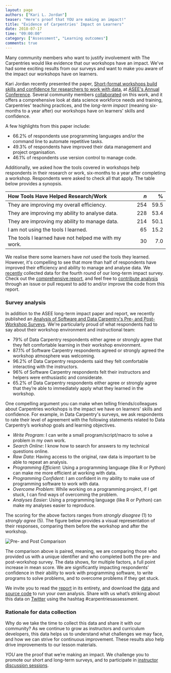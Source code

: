 ```yaml
---
layout: page
authors: ["Kari L. Jordan"]
teaser: "Here's proof that YOU are making an impact!"
title: "Evidence of Carpentries' Impact on Learners"
date: 2018-07-17
time: "09:00:00"
category: ["Assessment", "Learning outcomes"]
comments: true
---
```


Many community members who want to justify involvement with The Carpentries would like evidence that our workshops have an impact. 
We've had some exciting results from our surveys and want to make you aware of the impact our workshops have on learners.

Kari Jordan recently presented the paper, 
[Short-format workshops build skills and confidence for researchers to work with data](https://peer.asee.org/30960), 
at [ASEE's Annual Conference](https://asee.org/conferences-and-events/conferences/annual-conference/2018). 
Several community members [collaborated](https://github.com/kariljordan/ASEE/tree/master/2018) on this work, and it 
offers a comprehensive look at data science workforce needs and training, Carpentries' teaching practices, 
and the *long-term impact* (meaning six-months to a year after) our workshops have on learners' skills and confidence. 

A few highlights from this paper include:

- 66.2% of respondents use programming languages and/or the command line to automate repetitive tasks.
- 49.3% of respondents have improved their data management and project organisation.
- 46.1% of respondents use version control to manage code.

Additionally, we asked how the tools covered in workshops help respondents in their research or work, 
six-months to a year after completing a workshop. Respondents were asked to check all that apply. 
The table below provides a synopsis.

| How Tools Have Helped Research/Work  | *n*  |  %
|:---|---:|---:|
| They are improving my overall efficiency. | 254  | 59.5
| They are improving my ability to analyse data.  | 228 | 53.4
| They are improving my ability to manage data.   | 214 | 50.1
| I am not using the tools I learned.  | 65  | 15.2
| The tools I learned have not helped me with my work.   | 30  | 7.0

We realise there some learners have _not_ used the tools they learned. However, it's compelling to see that 
more than half of respondents have improved their efficiency and ability to manage and analyse data. 
We [recently](https://carpentries.org/blog/2018/05/need-impact-story/) collected data for the fourth round of 
our long-term impact survey. Check out 
the [comprehensive report](https://carpentries.github.io/assessment/learner-assessment/archives/2018/code/2018-January-post.html), 
and feel free to [contribute analysis](https://github.com/carpentries/assessment/blob/master/learner-assessment/README.md) 
through an issue or pull request to add to and/or improve the code from this report.

### Survey analysis

In addition to the ASEE long-term impact paper and report, we recently published 
an [Analysis of Software and Data Carpentry's Pre- and Post-Workshop Surveys](). 
We're particularly proud of what respondents had to say about their workshop environment and instructional team:

- 79% of Data Carpentry respondents either agree or strongly agree that they felt comfortable learning in their workshop environment.
- 87.1% of Software Carpentry respondents agreed or strongly agreed the workshop atmosphere was welcoming.
- 96.2% of Data Carpentry respondents said they felt comfortable interacting with the instructors.
- 96% of Software Carpentry respondents felt their instructors and helpers were enthusiastic and considerate.
- 65.2% of Data Carpentry respondents either agree or strongly agree that they’re able to immediately apply what they learned in the workshop.

One compelling argument you can make when telling friends/colleagues about Carpentries workshops is the impact we have on 
learners' skills and confidence. For example, in Data Carpentry's surveys, we ask respondents to rate their level of 
agreement with the following statements related to Data Carpentry’s workshop goals and learning objectives. 

- *Write Program*: I can write a small program/script/macro to solve a problem in my own work.
- *Search Online*: I know how to search for answers to my technical questions online.
- *Raw Data*: Having access to the original, raw data is important to be able to repeat an analysis.
- *Programming Efficient*: Using a programming language (like R or Python) can make me more efficient at working with data.
- *Programming Confident*: I am confident in my ability to make use of programming software to work with data.
- *Overcome Problem*: While working on a programming project, if I get stuck, I can find ways of overcoming the problem.
- *Analyses Easier*: Using a programming language (like R or Python) can make my analyses easier to reproduce.

The scoring for the above factors ranges from _strongly disagree_ (1) to _strongly agree_ (5). The figure 
below provides a visual representation of their responses, comparing them before the workshop and after the workshop.

![Pre- and Post Comparison](/images/kplot.jpg)

The comparison above is paired, meaning, we are comparing those who provided us with a unique identifier and who completed both the pre- and post-workshop survey. The data shows, for multiple factors, a full point increase in mean score. We are significantly impacting respondents’ confidence in their ability to work with programming software, to write programs to solve problems, and to overcome problems if they get stuck.

We invite you to read the [report](https://carpentries.github.io/assessment/learner-assessment/reports/2018-07-learners-pre-post-surveys.html) in its entirety, and download 
the [data](https://github.com/carpentries/assessment/tree/master/learner-assessment/data) and [source code](https://github.com/carpentries/assessment/blob/master/learner-assessment/reports-src/2018-07-learners-pre-post-surveys.Rmd) to run your own analysis. Share with us what’s striking about this data on [Twitter](https://twitter.com/thecarpentries) using the hashtag #carpentriesassessment.

### Rationale for data collection

Why do we take the time to collect this data and share it with our community? As we continue to grow as instructors and 
curriculum developers, this data helps us to understand what challenges we may face, 
and how we can strive for continuous improvement. These results also help drive improvements to our lesson materials. 

*YOU* are the proof that we’re making an impact. We challenge you to promote our short and long-term surveys, 
and to participate in [instructor discussion sessions](http://pad.software-carpentry.org/instructor-discussion).
